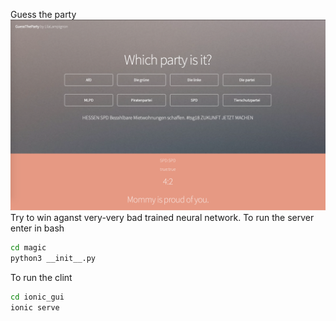 Guess the party
![main](https://raw.githubusercontent.com/guessthepartei/App/serverTest/image.png)
Try to win aganst very-very bad trained neural network.
To run the server enter in bash
```bash
cd magic
python3 __init__.py
```

To run the clint
```bash
cd ionic_gui
ionic serve
```
